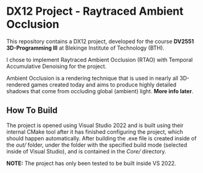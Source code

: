 # DX12 Project - Raytraced Ambient Occlusion

This repository contains a DX12 project, developed for the course **DV2551 3D-Programming III** at Blekinge Institute of Technology (BTH). 

I chose to implement Raytraced Ambient Occlusion (RTAO) with Temporal Accumulative Denoising for the project.

Ambient Occlusion is a rendering technique that is used in nearly all 3D-rendered games created today and aims to produce highly detailed shadows that come from occluding global (ambient) light. **More info later**.

## How To Build

The project is opened using Visual Studio 2022 and is built using their internal CMake tool after it has finished configuring the project, which should happen automatically. After building the .exe file is created inside of the _out/_ folder, under the folder with the specified build mode (selected inside of Visual Studio), and is contained in the _Core/_ directory.

**NOTE:** The project has only been tested to be built inside VS 2022.

